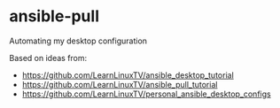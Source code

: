 # ansible-pull

Automating my desktop configuration

Based on ideas from:
- https://github.com/LearnLinuxTV/ansible_desktop_tutorial
- https://github.com/LearnLinuxTV/ansible_pull_tutorial
- https://github.com/LearnLinuxTV/personal_ansible_desktop_configs